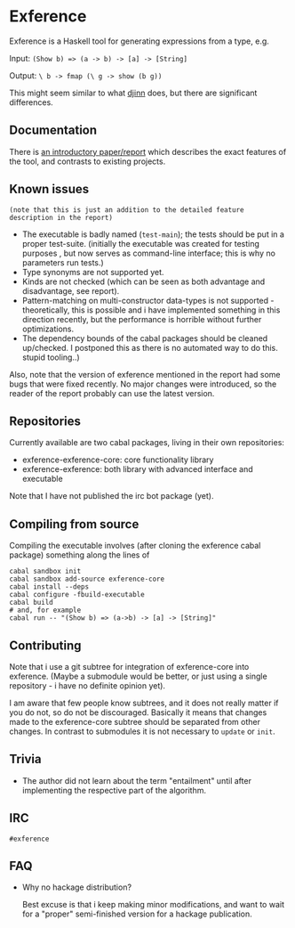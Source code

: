 # Exference

Exference is a Haskell tool for generating expressions from a type, e.g.

Input: `(Show b) => (a -> b) -> [a] -> [String]`

Output: `\ b -> fmap (\ g -> show (b g))`

This might seem similar to what [djinn](https://hackage.haskell.org/package/djinn)
does, but there are significant differences.

## Documentation

There is [an introductory paper/report](https://github.com/lspitzner/exference/raw/master/exference.pdf)
which describes the exact features of the tool, and contrasts to existing projects.

## Known issues

    (note that this is just an addition to the detailed feature description in the report)

- The executable is badly named (`test-main`);
  the tests should be put in a proper test-suite.
  (initially the executable was created for testing purposes
  , but now serves as command-line interface;
  this is why no parameters run tests.)
- Type synonyms are not supported yet.
- Kinds are not checked (which can be seen as both advantage and disadvantage, see report).
- Pattern-matching on multi-constructor data-types is not supported - theoretically,
  this is possible and i have implemented something in this direction recently, but
  the performance is horrible without further optimizations.
- The dependency bounds of the cabal packages should be cleaned up/checked.
  I postponed this as there is no automated way to do this. stupid tooling..)

Also, note that the version of exference mentioned in the report had some bugs
that were fixed recently. No major changes were introduced, so the reader of the
report probably can use the latest version.

## Repositories

Currently available are two cabal packages, living in their own repositories:
- exference-exference-core: core functionality library
- exference-exference: both library with advanced interface and executable

Note that I have not published the irc bot package (yet).

## Compiling from source

Compiling the executable involves (after cloning the exference cabal package)
something along the lines of

~~~~
cabal sandbox init
cabal sandbox add-source exference-core
cabal install --deps
cabal configure -fbuild-executable
cabal build
# and, for example
cabal run -- "(Show b) => (a->b) -> [a] -> [String]"
~~~~

## Contributing

Note that i use a git subtree for integration of exference-core into exference.
(Maybe a submodule would be better, or just using a single repository -
i have no definite opinion yet). 

I am aware that few people know subtrees, and it does not really matter if
you do not, so do not be discouraged. Basically it means that changes
made to the exference-core subtree should be separated from other changes.
In contrast to submodules it is not necessary to `update` or `init`.

## Trivia

* The author did not learn about the term "entailment" until after implementing
  the respective part of the algorithm.

## IRC

`#exference`

## FAQ

- Why no hackage distribution?

    Best excuse is that i keep making minor modifications, and want to wait
    for a "proper" semi-finished version for a hackage publication.
